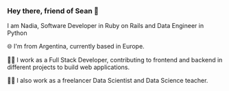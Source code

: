 ### Hey there, friend of Sean 👋

<!--
**SeanEwanDalton/SeanEwanDalton** is a ✨ _special_ ✨ repository because its `README.md` (this file) appears on your GitHub profile.

Here are some ideas to get you started:

- 🔭 I’m currently working on ...
- 🌱 I’m currently learning ...
- 👯 I’m looking to collaborate on ...
- 🤔 I’m looking for help with ...
- 💬 Ask me about ...
- 📫 How to reach me: ...
- 😄 Pronouns: ...
- ⚡ Fun fact: ...
-->



I am Nadia, Software Developer in Ruby on Rails and Data Engineer in Python

🌐 I'm from Argentina, currently based in Europe.

👩‍💻 I work as a Full Stack Developer, contributing to frontend and backend in different projects to build web applications.

👩‍🏫 I also work as a freelancer Data Scientist and Data Science teacher.
